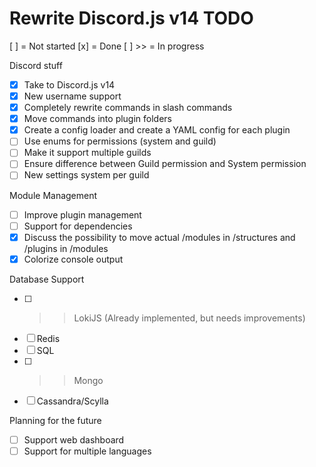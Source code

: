 # Rewrite Discord.js v14 TODO
[ ] = Not started
[x] = Done
[ ] >> = In progress

Discord stuff
- [x] Take to Discord.js v14
- [x] New username support
- [x] Completely rewrite commands in slash commands
- [x] Move commands into plugin folders
- [x] Create a config loader and create a YAML config for each plugin
- [ ] Use enums for permissions (system and guild)
- [ ] Make it support multiple guilds
- [ ] Ensure difference between Guild permission and System permission
- [ ] New settings system per guild

Module Management
- [ ] Improve plugin management
- [ ] Support for dependencies
- [x] Discuss the possibility to move actual /modules in /structures and /plugins in /modules
- [x] Colorize console output

Database Support
- [ ] >> LokiJS (Already implemented, but needs improvements)
- [ ] Redis
- [ ] SQL
- [ ] >> Mongo
- [ ] Cassandra/Scylla

Planning for the future
- [ ] Support web dashboard
- [ ] Support for multiple languages